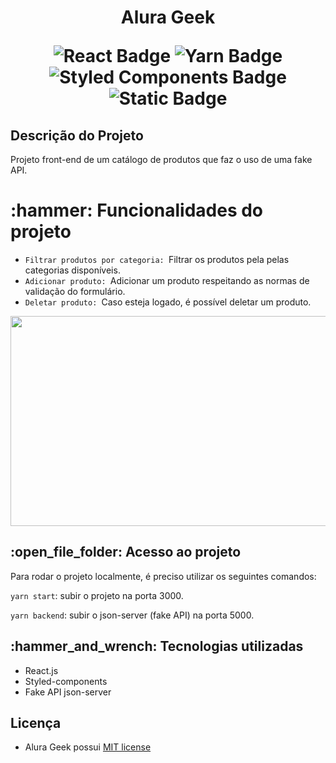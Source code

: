 <h1 align="center">
  <p>Alura Geek</p>
 
<img alt="React Badge" src="https://img.shields.io/badge/react-v18.2.0-%2361DAFB?logo=react&link=https%3A%2F%2Fgithub.com%2Ffacebook%2Freact%2Fblob%2Fmain%2FCHANGELOG.md%231820-june-14-2022">
<img alt="Yarn Badge" src="https://img.shields.io/badge/yarn-v1.22.19-%232C8EBB?logo=yarn&link=https%3A%2F%2Fclassic.yarnpkg.com%2Flang%2Fen%2F"> <img alt="Styled Components Badge" src="https://img.shields.io/badge/styled_components-v6.0.0--rc.3-%23DB7093?logo=styledcomponents&link=https%3A%2F%2Fstyled-components.com%2Freleases"> <img alt="Static Badge" src="https://img.shields.io/badge/license-MIT-red">

<h2>Descrição do Projeto</h2>
<p>Projeto front-end de um catálogo de produtos que faz o uso de uma fake API.
</p>

<h1>:hammer: Funcionalidades do projeto</h1>
 <ul> 
 <li><code>Filtrar produtos por categoria: </code>Filtrar os produtos pela pelas categorias disponíveis.</li>
 <li><code>Adicionar produto: </code>Adicionar um produto respeitando as normas de validação do formulário.</li>
 <li><code>Deletar produto: </code>Caso esteja logado, é possível deletar um produto.</li>
 </ul>

 <img src="https://github.com/matheus1629/alura-challenge-front-end-5edicao/assets/89110918/0fcc9733-457d-4376-b22d-0ee962f2271a" width="600" height="336"/>

<h2>:open_file_folder: Acesso ao projeto</h2>

Para rodar o projeto localmente, é preciso utilizar os seguintes comandos: 

`yarn start`: subir o projeto na porta 3000.

`yarn backend`: subir o json-server (fake API) na porta 5000.

<h2>:hammer_and_wrench: Tecnologias utilizadas</h2>
<ul>
    <li>React.js</li>
    <li>Styled-components</li>
    <li>Fake API json-server</li>
</ul>

<h2>Licença</h2>

- Alura Geek possui [MIT license](./LICENSE)
